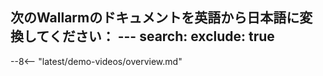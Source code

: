 次のWallarmのドキュメントを英語から日本語に変換してください：
						---
search:
  exclude: true
---

--8<-- "latest/demo-videos/overview.md"